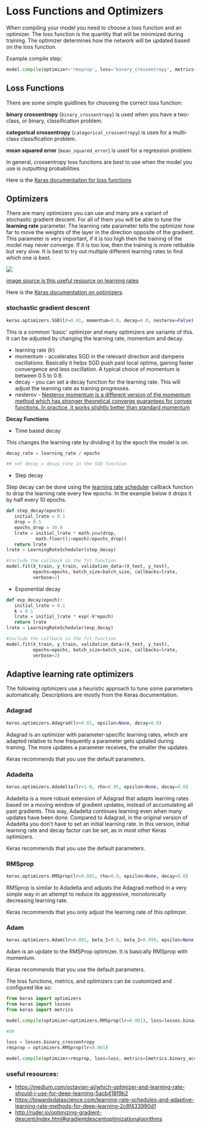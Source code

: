 # Loss Functions and Optimizers

When compiling your model you need to choose a loss function and an optimizer. The loss function is the quantity that will be minimized during training. The optimizer determines how the network will be updated based on the loss function. 

Example compile step:
```python
model.compile(optimizer='rmsprop', loss='binary_crossentropy', metrics=['accuracy'])
```

## Loss Functions

There are some simple guidlines for choosing the correct loss function:

**binary crossentropy** (`binary_crossentropy`) is used when you have a two-class, or binary, classification problem. 

**categorical crossentropy** (`categorical_crossentropy`) is uses for a multi-class classification problem. 

**mean squared error** (`mean_squared_error`) is used for a regression problem. 

In general, crossentropy loss functions are best to use when the model you use is outputting probabilities. 

Here is the [Keras documentaiton for loss functions](https://keras.io/losses/)


## Optimizers

There are many optimizers you can use and many are a variant of stochastic gradient descent. For all of them you will be able to tune the **learning rate** parameter. The learning rate parameter tells the optimizer how far to move the weights of the layer in the direction opposite of the gradient. This parameter is very important, if it is too high then the training of the model may never converge. If it is too low, then the training is more relibable but very slow. It is best to try out multiple different learning rates to find which one is best. 

![](https://cdn-images-1.medium.com/max/800/1*EP8stDFdu_OxZFGimCZRtQ.jpeg)

[image source is this useful resource on learning rates](https://towardsdatascience.com/estimating-optimal-learning-rate-for-a-deep-neural-network-ce32f2556ce0)

Here is the [Keras documentation on optimizers](https://keras.io/optimizers/).

### stochastic gradient descent

```python
keras.optimizers.SGD(lr=0.01, momentum=0.0, decay=0.0, nesterov=False)
```

This is a common 'basic' optimizer and many optimizers are variants of this. It can be adjusted by changing the learning rate, momentum and decay.

* learning rate (lr) 
* momentum - accelerates SGD in the relevant direction and dampens oscillations. Basically it helps SGD push past local optima, gaining faster convergence and less oscillation. A typical choice of momentum is between 0.5 to 0.9.
* decay - you can set a decay function for the learning rate. This will adjust the learning rate as training progresses.
* nesterov - [Nesterov momentum is a different version of the momentum method which has stronger theoretical converge guarantees for convex functions. In practice, it works slightly better than standard momentum](https://towardsdatascience.com/learning-rate-schedules-and-adaptive-learning-rate-methods-for-deep-learning-2c8f433990d1)

**Decay Functions**
* Time based decay

This changes the learning rate by dividing it by the epoch the model is on. 
```python
decay_rate = learning_rate / epochs

## set decay = decay_rate in the SGD function
```
* Step decay 

Step decay can be done using the [learning rate scheduler](https://keras.io/callbacks/#learningratescheduler) callback function to drop the learning rate every few epochs. In the example below it drops it by half every 10 epochs. 

```python
def step_decay(epoch):
   initial_lrate = 0.1
   drop = 0.5
   epochs_drop = 10.0
   lrate = initial_lrate * math.pow(drop,  
           math.floor((1+epoch)/epochs_drop))
   return lrate
lrate = LearningRateScheduler(step_decay)

#include the callback in the fit function
model.fit(X_train, y_train, validation_data=(X_test, y_test), 
          epochs=epochs, batch_size=batch_size, callbacks=lrate, 
          verbose=2)
```

* Exponential decay

```python
def exp_decay(epoch):
   initial_lrate = 0.1
   k = 0.1
   lrate = initial_lrate * exp(-k*epoch)
   return lrate
lrate = LearningRateScheduler(exp_decay)

#include the callback in the fit function
model.fit(X_train, y_train, validation_data=(X_test, y_test), 
          epochs=epochs, batch_size=batch_size, callbacks=lrate, 
          verbose=2)
```

## Adaptive learning rate optimizers
The following optimizers use a heuristic approach to tune some parameters automatically. Descriptions are mostly from the Keras documentation. 

### Adagrad
```python
keras.optimizers.Adagrad(lr=0.01, epsilon=None, decay=0.0)
```
Adagrad is an optimizer with parameter-specific learning rates, which are adapted relative to how frequently a parameter gets updated during training. The more updates a parameter receives, the smaller the updates.

Keras recommends that you use the default parameters. 

### Adadelta
```python
keras.optimizers.Adadelta(lr=1.0, rho=0.95, epsilon=None, decay=0.0)
```
Adadelta is a more robust extension of Adagrad that adapts learning rates based on a moving window of gradient updates, instead of accumulating all past gradients. This way, Adadelta continues learning even when many updates have been done. Compared to Adagrad, in the original version of Adadelta you don't have to set an initial learning rate. In this version, initial learning rate and decay factor can be set, as in most other Keras optimizers.

Keras recommends that you use the default parameters. 

### RMSprop
```python
keras.optimizers.RMSprop(lr=0.001, rho=0.9, epsilon=None, decay=0.0)
```
RMSprop is similar to Adadelta and adjusts the Adagrad method in a very simple way in an attempt to reduce its aggressive, monotonically decreasing learning rate.

Keras recommends that you only adjust the learning rate of this optimzer. 

### Adam
```python
keras.optimizers.Adam(lr=0.001, beta_1=0.9, beta_2=0.999, epsilon=None, decay=0.0, amsgrad=False)
```

Adam is an update to the RMSProp optimizer. It is basically RMSprop with momentum.

Keras recommends that you use the default parameters. 



The loss functions, metrics, and optimizers can be customized and configured like so:
```python
from keras import optimizers
from keras import losses
from keras import metrics

model.compile(optimizer=optimizers.RMSprop(lr=0.001), loss=losses.binary_crossentropy, metrics=[metrics.binary_accuracy])

#OR

loss = losses.binary_crossentropy
rmsprop = optimizers.RMSprop(lr=0.001)

model.compile(optimizer=rmsprop, loss=loss, metrics=[metrics.binary_accuracy])
```



### useful resources:
* https://medium.com/octavian-ai/which-optimizer-and-learning-rate-should-i-use-for-deep-learning-5acb418f9b2
* https://towardsdatascience.com/learning-rate-schedules-and-adaptive-learning-rate-methods-for-deep-learning-2c8f433990d1
* http://ruder.io/optimizing-gradient-descent/index.html#gradientdescentoptimizationalgorithms





